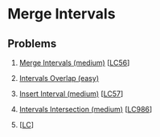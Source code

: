 # Merge Intervals

## Problems

1. [Merge Intervals (medium)]()
[[LC56](https://leetcode.com/problems/merge-intervals/)]
1. [Intervals Overlap (easy)]()
1. [Insert Interval (medium)]()
[[LC57](https://leetcode.com/problems/insert-interval/)]
1. [Intervals Intersection (medium)]()
[[LC986](https://leetcode.com/problems/interval-list-intersections/)]


1. []()
[[LC]()]